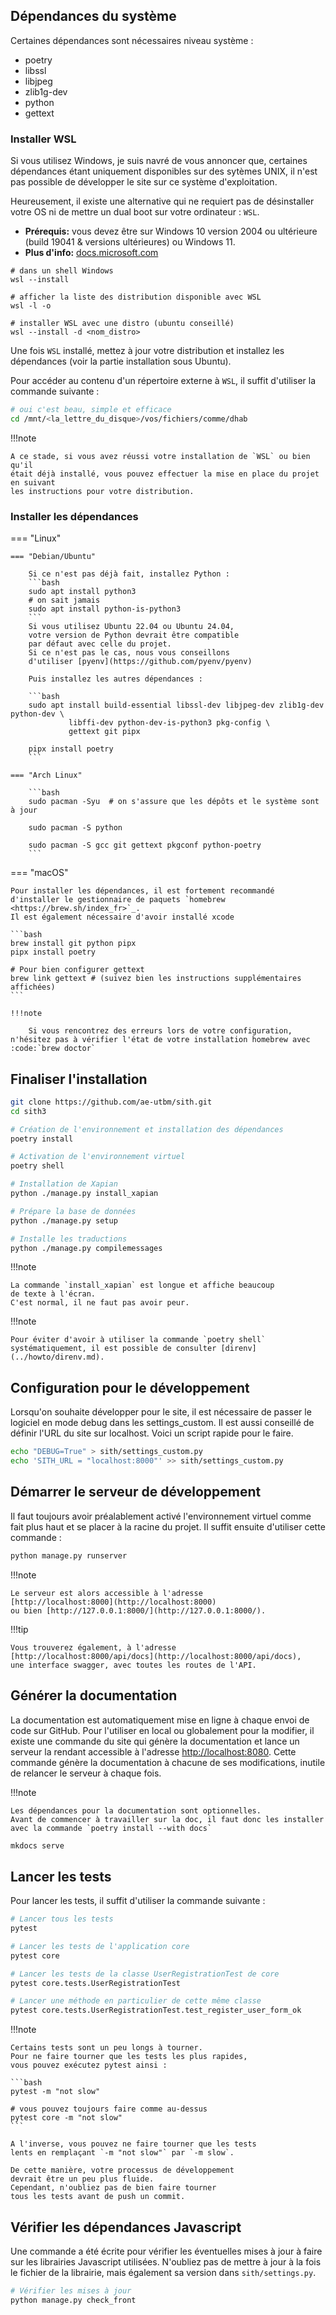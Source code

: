 ## Dépendances du système

Certaines dépendances sont nécessaires niveau système :

- poetry
- libssl
- libjpeg
- zlib1g-dev
- python
- gettext

### Installer WSL

Si vous utilisez Windows, je suis navré
de vous annoncer que, certaines dépendances étant uniquement disponibles sur des sytèmes UNIX,
il n'est pas possible de développer le site sur ce système d'exploitation.

Heureusement, il existe une alternative qui ne requiert pas de désinstaller votre
OS ni de mettre un dual boot sur votre ordinateur : `WSL`.

- **Prérequis:** vous devez être sur Windows 10 version 2004 ou ultérieure (build 19041 & versions ultérieures) ou Windows 11.
- **Plus d'info:** [docs.microsoft.com](https://docs.microsoft.com/fr-fr/windows/wsl/install)

```shell
# dans un shell Windows
wsl --install

# afficher la liste des distribution disponible avec WSL
wsl -l -o

# installer WSL avec une distro (ubuntu conseillé)
wsl --install -d <nom_distro>
```

Une fois `WSL` installé, mettez à jour votre distribution et
installez les dépendances (voir la partie installation sous Ubuntu).

Pour accéder au contenu d'un répertoire externe à `WSL`,
il suffit d'utiliser la commande suivante :

```bash
# oui c'est beau, simple et efficace
cd /mnt/<la_lettre_du_disque>/vos/fichiers/comme/dhab
```

!!!note

    A ce stade, si vous avez réussi votre installation de `WSL` ou bien qu'il
    était déjà installé, vous pouvez effectuer la mise en place du projet en suivant
    les instructions pour votre distribution.

### Installer les dépendances

=== "Linux"

    === "Debian/Ubuntu"

        Si ce n'est pas déjà fait, installez Python :    
        ```bash
        sudo apt install python3
        # on sait jamais
        sudo apt install python-is-python3
        ```
        Si vous utilisez Ubuntu 22.04 ou Ubuntu 24.04,
        votre version de Python devrait être compatible
        par défaut avec celle du projet.
        Si ce n'est pas le cas, nous vous conseillons
        d'utiliser [pyenv](https://github.com/pyenv/pyenv)

        Puis installez les autres dépendances :
        
        ```bash
        sudo apt install build-essential libssl-dev libjpeg-dev zlib1g-dev python-dev \
                 libffi-dev python-dev-is-python3 pkg-config \
                 gettext git pipx

        pipx install poetry
        ```

    === "Arch Linux"
    
        ```bash
        sudo pacman -Syu  # on s'assure que les dépôts et le système sont à jour

        sudo pacman -S python
        
        sudo pacman -S gcc git gettext pkgconf python-poetry
        ```

=== "macOS"

    Pour installer les dépendances, il est fortement recommandé d'installer le gestionnaire de paquets `homebrew <https://brew.sh/index_fr>`_.  
    Il est également nécessaire d'avoir installé xcode
    
    ```bash    
    brew install git python pipx
    pipx install poetry
    
    # Pour bien configurer gettext
    brew link gettext # (suivez bien les instructions supplémentaires affichées)
    ```
    
    !!!note
    
        Si vous rencontrez des erreurs lors de votre configuration, n'hésitez pas à vérifier l'état de votre installation homebrew avec :code:`brew doctor`


## Finaliser l'installation

```bash
git clone https://github.com/ae-utbm/sith.git
cd sith3

# Création de l'environnement et installation des dépendances
poetry install

# Activation de l'environnement virtuel
poetry shell

# Installation de Xapian
python ./manage.py install_xapian

# Prépare la base de données
python ./manage.py setup

# Installe les traductions
python ./manage.py compilemessages
```

!!!note

    La commande `install_xapian` est longue et affiche beaucoup
    de texte à l'écran.
    C'est normal, il ne faut pas avoir peur.

!!!note

    Pour éviter d'avoir à utiliser la commande `poetry shell`
    systématiquement, il est possible de consulter [direnv](../howto/direnv.md).

## Configuration pour le développement

Lorsqu'on souhaite développer pour le site,
il est nécessaire de passer le logiciel en mode debug 
dans les settings_custom. 
Il est aussi conseillé de définir l'URL du site sur localhost.
Voici un script rapide pour le faire.

```bash
echo "DEBUG=True" > sith/settings_custom.py
echo 'SITH_URL = "localhost:8000"' >> sith/settings_custom.py
```

## Démarrer le serveur de développement

Il faut toujours avoir préalablement activé 
l'environnement virtuel comme fait plus haut 
et se placer à la racine du projet.
Il suffit ensuite d'utiliser cette commande :

```bash
python manage.py runserver
```

!!!note

    Le serveur est alors accessible à l'adresse
    [http://localhost:8000](http://localhost:8000) 
    ou bien [http://127.0.0.1:8000/](http://127.0.0.1:8000/).

!!!tip

    Vous trouverez également, à l'adresse
    [http://localhost:8000/api/docs](http://localhost:8000/api/docs),
    une interface swagger, avec toutes les routes de l'API.

## Générer la documentation

La documentation est automatiquement mise en ligne à chaque envoi de code sur GitHub.
Pour l'utiliser en local ou globalement pour la modifier,
il existe une commande du site qui génère 
la documentation et lance un serveur la rendant
accessible à l'adresse [http://localhost:8080](http://localhost:8000).
Cette commande génère la documentation à 
chacune de ses modifications,
inutile de relancer le serveur à chaque fois.

!!!note

    Les dépendances pour la documentation sont optionnelles.
    Avant de commencer à travailler sur la doc, il faut donc les installer
    avec la commande `poetry install --with docs`

```bash
mkdocs serve
```

## Lancer les tests

Pour lancer les tests, il suffit d'utiliser 
la commande suivante :

```bash
# Lancer tous les tests
pytest

# Lancer les tests de l'application core
pytest core

# Lancer les tests de la classe UserRegistrationTest de core
pytest core.tests.UserRegistrationTest

# Lancer une méthode en particulier de cette même classe
pytest core.tests.UserRegistrationTest.test_register_user_form_ok
```

!!!note

    Certains tests sont un peu longs à tourner.
    Pour ne faire tourner que les tests les plus rapides,
    vous pouvez exécutez pytest ainsi :

    ```bash
    pytest -m "not slow"

    # vous pouvez toujours faire comme au-dessus
    pytest core -m "not slow"
    ```

    A l'inverse, vous pouvez ne faire tourner que les tests
    lents en remplaçant `-m "not slow"` par `-m slow`.

    De cette manière, votre processus de développement
    devrait être un peu plus fluide.
    Cependant, n'oubliez pas de bien faire tourner
    tous les tests avant de push un commit.



## Vérifier les dépendances Javascript

Une commande a été écrite pour vérifier les éventuelles mises
à jour à faire sur les librairies Javascript utilisées.
N'oubliez pas de mettre à jour à la fois le fichier
de la librairie, mais également sa version dans `sith/settings.py`.

```bash
# Vérifier les mises à jour
python manage.py check_front
```
